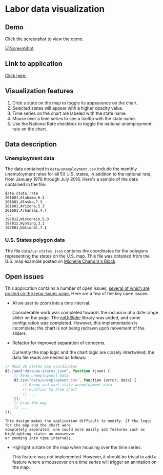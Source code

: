 # Labor data visualization

## Demo

Click the screenshot to view the demo.

[![ScreenShot](https://raw.githubusercontent.com/jsorbo/labor-data-vis/master/media/p1.jeff.sorbo.png)](https://youtu.be/bLNU7d88GBE)

## Link to application

[Click here.](https://jsorbo.github.io)

## Visualization features

1. Click a state on the map to toggle its appearance on the chart.
2. Selected states will appear with a higher opacity value.
3. Time series on the chart are labeled with the state name.
4. Mouse over a time series to see a tooltip with the state name.
5. Use the National Rate checkbox to toggle the national unemployment rate on the chart.

## Data description

### Unemployment data

The data contained in `data/unemployment.csv` include the monthly unemployment rates for all 50
U.S. states, in addition to the national rate, from January 1978 through July 2016. Here's a sample
of the data contained in the file:

```
date,state,rate
201601,Alabama,6.3
201601,Alaska,7.3
201601,Arizona,5.3
201601,Arkansas,4.7
...
197812,Wisconsin,5.0
197812,Wyoming,3.1
197801,National,7.1
```

### U.S. States polygon data

The file `data/us-states.json` contains the coordinates for the polygons representing the states
on the U.S. map. This file was obtained from the U.S. map example posted on [Michelle Chandra's Block](http://bl.ocks.org/michellechandra/0b2ce4923dc9b5809922).

## Open issues

This application contains a number of open issues, [several of which are posted on the repo Issues page.](https://github.com/jsorbo/jsorbo.github.io/issues) 
Here are a few of the key open issues:

* Allow user to zoom into a time interval.

    Considerable work was completed towards the inclusion of a date range slider on the page. 
    The [noUiSlider](https://refreshless.com/nouislider/) library was added, and some configuration 
    was completed. However, this implementation is incomplete; the chart is not being redrawn upon
    movement of the sliders.

* Refactor for improved separation of concerns.

    Currently the map logic and the chart logic are closely intertwined; the data file reads are nested as follows:

```javascript
// Read US states map coordinates
d3.json("data/us-states.json", function (json) {
    // Read unemployment data
    d3.csv("data/unemployment.csv", function (error, data) {
        // Group and sort state unemployment data
        // Function to draw chart
        // ...
    });
    // Draw the map
    // ...
});
```

    This design makes the application difficult to modify. If the logic for the map and the chart were
    completely separated, one could more easily add features such as highlighting states on mouseover
    or zooming into time intervals.

* Highlight a state on the map when mousing over the time series.

    This feature was not implemented. However, it should be trivial to add a feature where a
    mouseover on a time series will trigger an animation on the map.